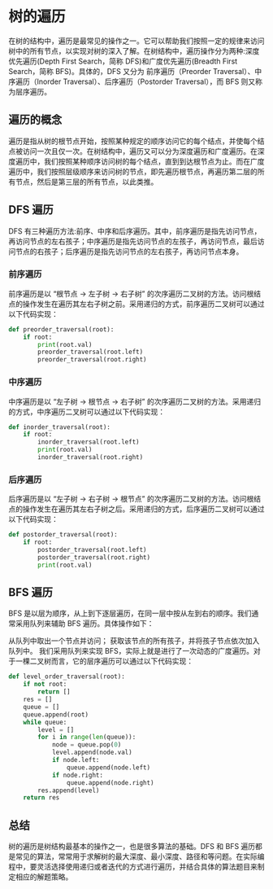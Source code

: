 # 树的遍历
在树的结构中，遍历是最常见的操作之一。它可以帮助我们按照一定的规律来访问树中的所有节点，以实现对树的深入了解。在树结构中，遍历操作分为两种:深度优先遍历(Depth First Search，简称 DFS)和广度优先遍历(Breadth First Search，简称 BFS)。具体的，DFS 又分为 前序遍历（Preorder Traversal）、中序遍历（Inorder Traversal）、后序遍历（Postorder Traversal），而 BFS 则又称为层序遍历。

## 遍历的概念
遍历是指从树的根节点开始，按照某种规定的顺序访问它的每个结点，并使每个结点被访问一次且仅一次。在树结构中，遍历又可以分为深度遍历和广度遍历。在深度遍历中，我们按照某种顺序访问树的每个结点，直到到达根节点为止。而在广度遍历中，我们按照层级顺序来访问树的节点，即先遍历根节点，再遍历第二层的所有节点，然后是第三层的所有节点，以此类推。

## DFS 遍历
DFS 有三种遍历方法:前序、中序和后序遍历。其中，前序遍历是指先访问节点，再访问节点的左右孩子；中序遍历是指先访问节点的左孩子，再访问节点，最后访问节点的右孩子；后序遍历是指先访问节点的左右孩子，再访问节点本身。

### 前序遍历
前序遍历是以 “根节点 -> 左子树 -> 右子树” 的次序遍历二叉树的方法。访问根结点的操作发生在遍历其左右子树之前。采用递归的方式，前序遍历二叉树可以通过以下代码实现：
```py
def preorder_traversal(root):
    if root:
        print(root.val)
        preorder_traversal(root.left)
        preorder_traversal(root.right)
```

### 中序遍历
中序遍历是以 “左子树 -> 根节点 -> 右子树” 的次序遍历二叉树的方法。采用递归的方式，中序遍历二叉树可以通过以下代码实现：
```py
def inorder_traversal(root):
    if root:
        inorder_traversal(root.left)
        print(root.val)
        inorder_traversal(root.right)
```

### 后序遍历
后序遍历是以 “左子树 -> 右子树 -> 根节点” 的次序遍历二叉树的方法。访问根结点的操作发生在遍历其左右子树之后。采用递归的方式，后序遍历二叉树可以通过以下代码实现：
```py
def postorder_traversal(root):
    if root:
        postorder_traversal(root.left)
        postorder_traversal(root.right)
        print(root.val)
```

## BFS 遍历
BFS 是以层为顺序，从上到下逐层遍历，在同一层中按从左到右的顺序。我们通常采用队列来辅助 BFS 遍历。具体操作如下：

从队列中取出一个节点并访问；
获取该节点的所有孩子，并将孩子节点依次加入队列中。
我们采用队列来实现 BFS，实际上就是进行了一次动态的广度遍历。对于一棵二叉树而言，它的层序遍历可以通过以下代码实现：
```py
def level_order_traversal(root):
    if not root:
        return []
    res = []
    queue = []
    queue.append(root)
    while queue:
        level = []
        for i in range(len(queue)):
            node = queue.pop(0)
            level.append(node.val)
            if node.left:
                queue.append(node.left)
            if node.right:
                queue.append(node.right)
        res.append(level)
    return res
```

## 总结
树的遍历是树结构最基本的操作之一，也是很多算法的基础。DFS 和 BFS 遍历都是常见的算法，常常用于求解树的最大深度、最小深度、路径和等问题。在实际编程中，要灵活选择使用递归或者迭代的方式进行遍历，并结合具体的算法题目来制定相应的解题策略。